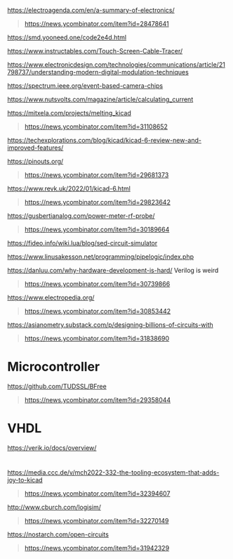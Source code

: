 https://electroagenda.com/en/a-summary-of-electronics/
> https://news.ycombinator.com/item?id=28478641

https://smd.yooneed.one/code2e4d.html

https://www.instructables.com/Touch-Screen-Cable-Tracer/

https://www.electronicdesign.com/technologies/communications/article/21798737/understanding-modern-digital-modulation-techniques

https://spectrum.ieee.org/event-based-camera-chips

https://www.nutsvolts.com/magazine/article/calculating_current

https://mitxela.com/projects/melting_kicad
> https://news.ycombinator.com/item?id=31108652

https://techexplorations.com/blog/kicad/kicad-6-review-new-and-improved-features/

https://pinouts.org/
> https://news.ycombinator.com/item?id=29681373

https://www.revk.uk/2022/01/kicad-6.html
> https://news.ycombinator.com/item?id=29823642

https://gusbertianalog.com/power-meter-rf-probe/
> https://news.ycombinator.com/item?id=30189664

https://fideo.info/wiki.lua/blog/sed-circuit-simulator

https://www.linusakesson.net/programming/pipelogic/index.php

https://danluu.com/why-hardware-development-is-hard/ Verilog is weird
> https://news.ycombinator.com/item?id=30739866

https://www.electropedia.org/
> https://news.ycombinator.com/item?id=30853442

https://asianometry.substack.com/p/designing-billions-of-circuits-with
> https://news.ycombinator.com/item?id=31838690

# Microcontroller
https://github.com/TUDSSL/BFree
> https://news.ycombinator.com/item?id=29358044

# VHDL
https://verik.io/docs/overview/ 

#
https://media.ccc.de/v/mch2022-332-the-tooling-ecosystem-that-adds-joy-to-kicad
> https://news.ycombinator.com/item?id=32394607

http://www.cburch.com/logisim/
> https://news.ycombinator.com/item?id=32270149

https://nostarch.com/open-circuits
> https://news.ycombinator.com/item?id=31942329
